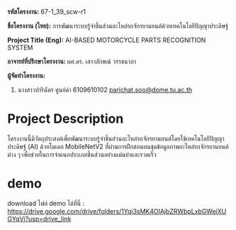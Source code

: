 **รหัสโครงงาน:** 67-1_39_scw-r1

**ชื่อโครงงาน (ไทย):** การพัฒนาระบบรู้จำชิ้นส่วนอะไหล่รถจักรยานยนต์ด้วยเทคโนโลยีปัญญาประดิษฐ์

**Project Title (Eng):** AI-BASED MOTORCYCLE PARTS RECOGNITION SYSTEM 

**อาจารย์ที่ปรึกษาโครงงาน:** ผศ.ดร. เสาวลักษณ์ วรรธนาภา 

**ผู้จัดทำโครงงาน:**
1. นางสาวปาริฉัตร ศูนย์ดำ  6109610102  parichat.soo@dome.tu.ac.th
   
# Project Description
โครงงานนี้มีวัตถุประสงค์เพื่อพัฒนาระบบรู้จำชิ้นส่วนอะไหล่รถจักรยานยนต์โดยใช้เทคโนโลยีปัญญาประดิษฐ์ (AI) ด้วยโมเดล MobileNetV2 ที่ผ่านการฝึกสอนบนชุดข้อมูลภาพอะไหล่รถจักรยานยนต์ต่าง ๆ เพื่อช่วยในการจำแนกประเภทชิ้นส่วนอย่างแม่นยำและรวดเร็ว
# demo
download ไฟล์ demo ได้ที่นี่ : https://drive.google.com/drive/folders/1Yqi3sMK4OlAjbZRWbpLxbGWeiXUGYqVi?usp=drive_link
